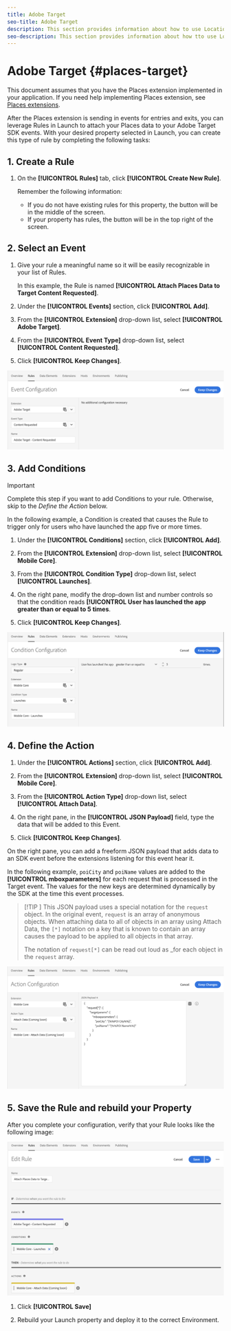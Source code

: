 ```yaml
---
title: Adobe Target
seo-title: Adobe Target
description: This section provides information about how to use Location Service with Adobe Target.
seo-description: This section provides information about how tto use Location Service with Adobe Target. 
---
```


# Adobe Target {#places-target}

This document assumes that you have the Places extension implemented in your application. If you need help implementing Places extension, see [Places extensions](/help/places-ext-aep-sdks/places-extension/places-extension.md).

After the Places extension is sending in events for entries and exits, you can leverage Rules in Launch to attach your Places data to your Adobe Target SDK events. With your desired property selected in Launch, you can create this type of rule by completing the following tasks:

## 1. Create a Rule

1. On the **[!UICONTROL Rules]** tab, click **[!UICONTROL Create New Rule]**.

    Remember the following information:

    * If you do not have existing rules for this property, the button will be in the middle of the screen.
    * If your property has rules, the button will be in the top right of the screen.

## 2. Select an Event

1. Give your rule a meaningful name so it will be easily recognizable in your list of Rules. 

    In this example, the Rule is named **[!UICONTROL Attach Places Data to Target Content Requested]**.

1. Under the **[!UICONTROL Events]** section, click **[!UICONTROL Add]**.

1. From the **[!UICONTROL Extension]** drop-down list, select **[!UICONTROL Adobe Target]**.

1. From the **[!UICONTROL Event Type]** drop-down list, select **[!UICONTROL Content Requested]**.

1. Click **[!UICONTROL Keep Changes]**.

![add an event](/help/assets/ad-setEvent_target.png)

## 3. Add Conditions

>[!IMPORTANT]
>
>Complete this step if you want to add Conditions to your rule. Otherwise, skip to the *Define the Action* below.

In the following example, a Condition is created that causes the Rule to trigger only for users who have launched the app five or more times.

1. Under the **[!UICONTROL Conditions]** section, click **[!UICONTROL Add]**.

1. From the **[!UICONTROL Extension]** drop-down list, select **[!UICONTROL Mobile Core]**.

1. From the **[!UICONTROL Condition Type]** drop-down list, select **[!UICONTROL Launches]**.

1. On the right pane, modify the drop-down list and number controls so that the condition reads **[!UICONTROL User has launched the app greater than or equal to 5 times**.

1. Click **[!UICONTROL Keep Changes]**.

![add an event](/help/assets/ad-setCondition_target.png)

## 4. Define the Action

1. Under the **[!UICONTROL Actions]** section, click **[!UICONTROL Add]**.

1. From the **[!UICONTROL Extension]** drop-down list, select **[!UICONTROL Mobile Core]**.  

1. From the **[!UICONTROL Action Type]** drop-down list, select **[!UICONTROL Attach Data]**.

1. On the right pane, in the **[!UICONTROL JSON Payload]** field, type the data that will be added to this Event.

1. Click **[!UICONTROL Keep Changes]**.

On the right pane, you can add a freeform JSON payload that adds data to an SDK event before the extensions listening for this event hear it.

In the following example, `poiCity` and `poiName` values are added to the **[!UICONTROL mboxparameters]** for each request that is processed in the Target event. The values for the new keys are determined dynamically by the SDK at the time this event processes.

>[!TIP
>]
>This JSON payload uses a special notation for the `request` object. In the original event, `request` is an array of anonymous objects. When attaching data to all of objects in an array using Attach Data, the `[*]` notation on a key that is known to contain an array causes the payload to be applied to all objects in that array.
>
>The notation of `request[*]` can be read out loud as _for each object in the `request` array.

![add an event](/help/assets/ad-setAction_target.png)

## 5. Save the Rule and rebuild your Property

After you complete your configuration, verify that your Rule looks like the following image:

![completed rule](/help/assets/ad-ruleComplete_target.png)

1. Click **[!UICONTROL Save]**

1. Rebuild your Launch property and deploy it to the correct Environment.

